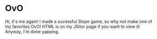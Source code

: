 # OvO
Hi, it's me again! I made a sucessful Slope game, so why not make one of my favorites OvO!
HTML is on my JSitor page if you want to view it!
Anyway, I'm done yapping.
